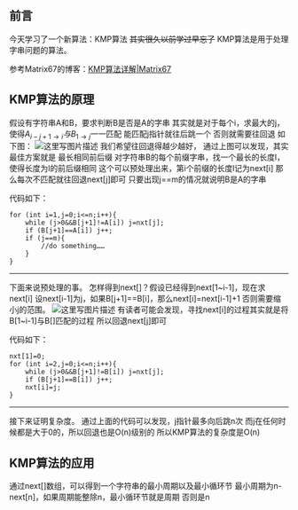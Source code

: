 前言
--
今天学习了一个新算法：KMP算法
~~其实很久以前学过早忘了~~
KMP算法是用于处理字串问题的算法。

参考Matrix67的博客：[KMP算法详解|Matrix67](http://www.matrix67.com/blog/archives/115#comment-1174546)

KMP算法的原理
--
假设有字符串A和B，要求判断B是否是A的字串
其实就是对于每个i，求最大的j，使得$A_{i-j+1\rightarrow i}与B_{1\rightarrow j}$一一匹配
能匹配j指针就往后跳一个
否则就需要往回退
如下图：
![这里写图片描述](http://img.blog.csdn.net/20170801202513988?watermark/2/text/aHR0cDovL2Jsb2cuY3Nkbi5uZXQvbGlua2ZxeQ==/font/5a6L5L2T/fontsize/400/fill/I0JBQkFCMA==/dissolve/70/gravity/SouthEast)
我们希望往回退得越少越好，
通过上图可以发现，其实最佳方案就是 最长相同前后缀
对字符串B的每个前缀字串，找一个最长的长度l，使得长度为l的前后缀相同
这个可以预处理出来，第i个前缀的长度l记为next[i]
那么每次不匹配就往回退next[j]即可
只要出现j==m的情况就说明B是A的字串

代码如下：

```
for (int i=1,j=0;i<=n;i++){
	while (j>0&&B[j+1]!=A[i]) j=nxt[j];
	if (B[j+1]==A[i]) j++;
	if (j==m){
		//do something……
	}
}
```

---
下面来说预处理的事。
怎样得到next[]？假设已经得到next[1~i-1]，现在求next[i]
设next[i-1]为j，如果B[j+1]==B[i]，那么next[i]=next[i-1]+1
否则需要缩小j的范围。
![这里写图片描述](http://img.blog.csdn.net/20170801204037460?watermark/2/text/aHR0cDovL2Jsb2cuY3Nkbi5uZXQvbGlua2ZxeQ==/font/5a6L5L2T/fontsize/400/fill/I0JBQkFCMA==/dissolve/70/gravity/SouthEast)
有读者可能会发现，寻找next[i]的过程其实就是将B[1~i-1]与B[]匹配的过程
所以回退next[j]即可

代码如下：

```
nxt[1]=0;
for (int i=2,j=0;i<=n;i++){
	while (j>0&&B[j+1]!=B[i]) j=nxt[j];
	if (B[j+1]==B[i]) j++;
	nxt[i]=j;
}
```

---
接下来证明复杂度。
通过上面的代码可以发现，j指针最多向后跳n次
而j在任何时候都是大于0的，所以回退也是O(n)级别的
所以KMP算法的复杂度是O(n)

KMP算法的应用
--------
通过next[]数组，可以得到一个字符串的最小周期以及最小循环节
最小周期为n-next[n]，如果周期能整除n，最小循环节就是周期
否则是n